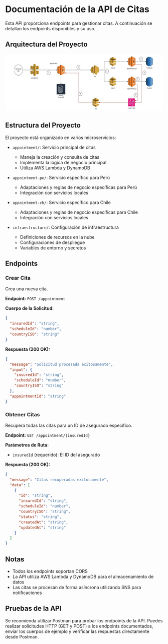 # Documentación de la API de Citas

Esta API proporciona endpoints para gestionar citas. A continuación se detallan los endpoints disponibles y su uso.

## Arquitectura del Proyecto

![Arquitectura del Proyecto](./arquitectura.png)

## Estructura del Proyecto

El proyecto está organizado en varios microservicios:

- `appointment/`: Servicio principal de citas
  - Maneja la creación y consulta de citas
  - Implementa la lógica de negocio principal
  - Utiliza AWS Lambda y DynamoDB

- `appointment-pe/`: Servicio específico para Perú
  - Adaptaciones y reglas de negocio específicas para Perú
  - Integración con servicios locales

- `appointment-ch/`: Servicio específico para Chile
  - Adaptaciones y reglas de negocio específicas para Chile
  - Integración con servicios locales

- `infraestructure/`: Configuración de infraestructura
  - Definiciones de recursos en la nube
  - Configuraciones de despliegue
  - Variables de entorno y secretos

## Endpoints

### Crear Cita
Crea una nueva cita.

**Endpoint:** `POST /appointment`

**Cuerpo de la Solicitud:**
```json
{
  "insuredId": "string",
  "scheduleId": "number",
  "countryISO": "string"
}
```

**Respuesta (200 OK):**
```json
{
  "message": "Solicitud procesada exitosamente",
  "input": {
    "insuredId": "string",
    "scheduleId": "number",
    "countryISO": "string"
  },
  "appointmentId": "string"
}
```

### Obtener Citas
Recupera todas las citas para un ID de asegurado específico.

**Endpoint:** `GET /appointment/{insuredId}`

**Parámetros de Ruta:**
- `insuredId` (requerido): El ID del asegurado

**Respuesta (200 OK):**
```json
{
  "message": "Citas recuperadas exitosamente",
  "data": [
    {
      "id": "string",
      "insuredId": "string",
      "scheduleId": "number",
      "countryISO": "string",
      "status": "string",
      "createdAt": "string",
      "updatedAt": "string"
    }
  ]
}
```

## Notas
- Todos los endpoints soportan CORS
- La API utiliza AWS Lambda y DynamoDB para el almacenamiento de datos
- Las citas se procesan de forma asíncrona utilizando SNS para notificaciones

## Pruebas de la API

Se recomienda utilizar Postman para probar los endpoints de la API. Puedes realizar solicitudes HTTP (GET y POST) a los endpoints documentados, enviar los cuerpos de ejemplo y verificar las respuestas directamente desde Postman. 